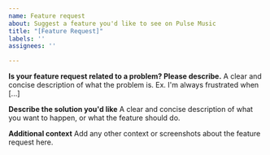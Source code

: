 ```yaml
---
name: Feature request
about: Suggest a feature you'd like to see on Pulse Music
title: "[Feature Request]"
labels: ''
assignees: ''

---
```


**Is your feature request related to a problem? Please describe.**
A clear and concise description of what the problem is. Ex. I'm always frustrated when [...]

**Describe the solution you'd like**
A clear and concise description of what you want to happen, or what the feature should do.

**Additional context**
Add any other context or screenshots about the feature request here.
